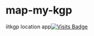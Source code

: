 # map-my-kgp
iitkgp location app[![Visits Badge](https://badges.pufler.dev/visits/siddsarkar/map-my-kgp)](https://badges.pufler.dev)


